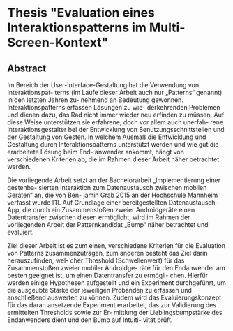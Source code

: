 # Thesis "Evaluation eines Interaktionspatterns im Multi-Screen-Kontext"

## Abstract
Im Bereich der User-Interface-Gestaltung hat die Verwendung von Interaktionspat-
terns (im Laufe dieser Arbeit auch nur „Patterns“ genannt) in den letzten Jahren zu-
nehmend an Bedeutung gewonnen. Interaktionspatterns erfassen Lösungen zu wie-
derkehrenden Problemen und dienen dazu, das Rad nicht immer wieder neu erfinden
zu müssen. Auf diese Weise unterstützen sie erfahrene, doch vor allem auch unerfah-
rene Interaktionsgestalter bei der Entwicklung von Benutzungsschnittstellen und der
Gestaltung von Gesten. In welchem Ausmaß die Entwicklung und Gestaltung durch
Interaktionspatterns unterstützt werden und wie gut die erarbeitete Lösung beim End-
anwender ankommt, hängt von verschiedenen Kriterien ab, die im Rahmen dieser
Arbeit näher betrachtet werden.

Die vorliegende Arbeit setzt an der Bachelorarbeit „Implementierung einer gestenba-
sierten Interaktion zum Datenaustausch zwischen mobilen Geräten“ an, die von Ben-
jamin Grab 2015 an der Hochschule Mannheim verfasst wurde [1]. Auf Grundlage
einer bereitgestellten Datenaustausch-App, die durch ein Zusammenstoßen zweier
Androidgeräte einen Datentransfer zwischen diesen ermöglicht, wird im Rahmen der
vorliegenden Arbeit der Patternkandidat „Bump“ näher betrachtet und evaluiert.

Ziel dieser Arbeit ist es zum einen, verschiedene Kriterien für die Evaluation von
Patterns zusammenzutragen, zum anderen besteht das Ziel darin herauszufinden, wel-
cher Threshold (Schwellenwert) für das Zusammenstoßen zweier mobiler Androidge-
räte für den Endanwender am besten geeignet ist, um einen Datentransfer zu ermögli-
chen. Hierfür werden einige Hypothesen aufgestellt und ein Experiment durchgeführt,
um die ausgeübte Stärke der jeweiligen Probanden zu erfassen und anschließend
auswerten zu können. Zudem wird das Evaluierungskonzept für das daran ansetzende
Experiment erarbeitet, das zur Validierung des ermittelten Thresholds sowie zur Er-
mittlung der Lieblingsbumpstärke des Endanwenders dient und den Bump auf Intuiti-
vität prüft.
